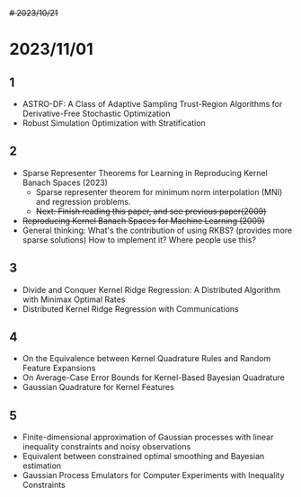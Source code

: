 ~~# 2023/10/21~~
# 2023/11/01
## 1
* ASTRO-DF: A Class of Adaptive Sampling Trust-Region Algorithms for Derivative-Free Stochastic Optimization
* Robust Simulation Optimization with Stratification

## 2
* Sparse Representer Theorems for Learning in Reproducing Kernel Banach Spaces (2023)
  * Sparse representer theorem for minimum norm interpolation (MNI) and regression problems.
  * ~~Next: Finish reading this paper, and see previous paper(2009)~~
* ~~Reproducing Kernel Banach Spaces for Machine Learning (2009)~~
* General thinking: What's the contribution of using RKBS? (provides more sparse solutions) How to implement it? Where people use this?
  

## 3
* Divide and Conquer Kernel Ridge Regression: A Distributed Algorithm with Minimax Optimal Rates
* Distributed Kernel Ridge Regression with Communications

## 4
* On the Equivalence between Kernel Quadrature Rules and Random Feature Expansions
* On Average-Case Error Bounds for Kernel-Based Bayesian Quadrature
* Gaussian Quadrature for Kernel Features

## 5
* Finite-dimensional approximation of Gaussian processes with linear inequality constraints and noisy observations
* Equivalent between constrained optimal smoothing and Bayesian estimation
* Gaussian Process Emulators for Computer Experiments with Inequality Constraints
